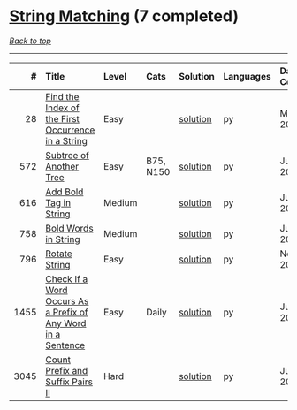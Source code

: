 # [String Matching](<https://leetcode.com/tag/String-Matching/>) (7 completed)

*[Back to top](<../../README.md>)*

------

|    # | Title                                                                                                                                                        | Level   | Cats      | Solution                                                                                | Languages   | Date Complete   |
|-----:|:-------------------------------------------------------------------------------------------------------------------------------------------------------------|:--------|:----------|:----------------------------------------------------------------------------------------|:------------|:----------------|
|   28 | [Find the Index of the First Occurrence in a String](<https://leetcode.com/problems/find-the-index-of-the-first-occurrence-in-a-string>)                     | Easy    |           | [solution](<../_28. Find the Index of the First Occurrence in a String.md>)             | py          | May 22, 2024    |
|  572 | [Subtree of Another Tree](<https://leetcode.com/problems/subtree-of-another-tree>)                                                                           | Easy    | B75, N150 | [solution](<../_572. Subtree of Another Tree.md>)                                       | py          | Jun 03, 2024    |
|  616 | [Add Bold Tag in String](<https://leetcode.com/problems/add-bold-tag-in-string>)                                                                             | Medium  |           | [solution](<../_616. Add Bold Tag in String.md>)                                        | py          | Jun 28, 2024    |
|  758 | [Bold Words in String](<https://leetcode.com/problems/bold-words-in-string>)                                                                                 | Medium  |           | [solution](<../_758. Bold Words in String.md>)                                          | py          | Jun 28, 2024    |
|  796 | [Rotate String](<https://leetcode.com/problems/rotate-string>)                                                                                               | Easy    |           | [solution](<../_796. Rotate String.md>)                                                 | py          | Nov 04, 2024    |
| 1455 | [Check If a Word Occurs As a Prefix of Any Word in a Sentence](<https://leetcode.com/problems/check-if-a-word-occurs-as-a-prefix-of-any-word-in-a-sentence>) | Easy    | Daily     | [solution](<../_1455. Check If a Word Occurs As a Prefix of Any Word in a Sentence.md>) | py          | Jun 01, 2024    |
| 3045 | [Count Prefix and Suffix Pairs II](<https://leetcode.com/problems/count-prefix-and-suffix-pairs-ii>)                                                         | Hard    |           | [solution](<../_3045. Count Prefix and Suffix Pairs II.md>)                             | py          | Jun 29, 2024    |